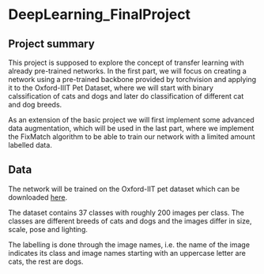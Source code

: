 # DeepLearning_FinalProject

## Project summary
This project is supposed to explore the concept of transfer learning with already pre-trained networks. In the first part, we will focus on creating a network using a pre-trained backbone provided by torchvision and applying it to the Oxford-IIIT Pet Dataset, where we will start with binary calssification of cats and dogs and later do classification of different cat and dog breeds.

As an extension of the basic project we will first implement some advanced data augmentation, which will be used in the last part, where we implement the FixMatch algorithm to be able to train our network with a limited amount labelled data.

## Data
The network will be trained on the Oxford-IIT pet dataset which can be downloaded [here](#https://www.robots.ox.ac.uk/~vgg/data/pets/). 

The dataset contains 37 classes with roughly 200 images per class. The classes are different breeds of cats and dogs and the images differ in size, scale, pose and lighting. 

The labelling is done through the image names, i.e. the name of the image indicates its class and image names starting with an uppercase letter are cats, the rest are dogs. 